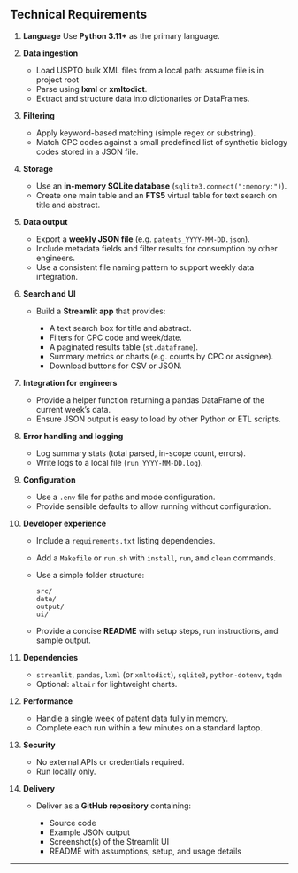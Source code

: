 ## Technical Requirements

1. **Language**
   Use **Python 3.11+** as the primary language.

2. **Data ingestion**

   * Load USPTO bulk XML files from a local path: assume file is in project root
   * Parse using **lxml** or **xmltodict**.
   * Extract and structure data into dictionaries or DataFrames.

3. **Filtering**

   * Apply keyword-based matching (simple regex or substring).
   * Match CPC codes against a small predefined list of synthetic biology codes stored in a JSON file.

4. **Storage**

   * Use an **in-memory SQLite database** (`sqlite3.connect(":memory:")`).
   * Create one main table and an **FTS5** virtual table for text search on title and abstract.

5. **Data output**

   * Export a **weekly JSON file** (e.g. `patents_YYYY-MM-DD.json`).
   * Include metadata fields and filter results for consumption by other engineers.
   * Use a consistent file naming pattern to support weekly data integration.

6. **Search and UI**

   * Build a **Streamlit app** that provides:

     * A text search box for title and abstract.
     * Filters for CPC code and week/date.
     * A paginated results table (`st.dataframe`).
     * Summary metrics or charts (e.g. counts by CPC or assignee).
     * Download buttons for CSV or JSON.

7. **Integration for engineers**

   * Provide a helper function returning a pandas DataFrame of the current week’s data.
   * Ensure JSON output is easy to load by other Python or ETL scripts.

8. **Error handling and logging**

   * Log summary stats (total parsed, in-scope count, errors).
   * Write logs to a local file (`run_YYYY-MM-DD.log`).

9. **Configuration**

   * Use a `.env` file for paths and mode configuration.
   * Provide sensible defaults to allow running without configuration.

10. **Developer experience**

    * Include a `requirements.txt` listing dependencies.
    * Add a `Makefile` or `run.sh` with `install`, `run`, and `clean` commands.
    * Use a simple folder structure:

      ```
      src/
      data/
      output/
      ui/
      ```
    * Provide a concise **README** with setup steps, run instructions, and sample output.

11. **Dependencies**

    * `streamlit`, `pandas`, `lxml` (or `xmltodict`), `sqlite3`, `python-dotenv`, `tqdm`
    * Optional: `altair` for lightweight charts.

12. **Performance**

    * Handle a single week of patent data fully in memory.
    * Complete each run within a few minutes on a standard laptop.

13. **Security**

    * No external APIs or credentials required.
    * Run locally only.

14. **Delivery**

    * Deliver as a **GitHub repository** containing:

      * Source code
      * Example JSON output
      * Screenshot(s) of the Streamlit UI
      * README with assumptions, setup, and usage details

---
